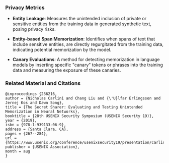 ### Privacy Metrics 

- **Entity Leakage**: Measures the unintended inclusion of private or sensitive entities from the training data in generated synthetic text, posing privacy risks.

- **Entity-based Span Memorization**: Identifies when spans of text that include sensitive entities, are directly regurgitated from the training data, indicating potential memorization by the model.

- **Canary Evaluations**: A method for detecting memorization in language models by inserting specific "canary" tokens or phrases into the training data and measuring the exposure of these canaries.


### Related Material and Citations

```
@inproceedings {236216,
author = {Nicholas Carlini and Chang Liu and {\'U}lfar Erlingsson and Jernej Kos and Dawn Song},
title = {The Secret Sharer: Evaluating and Testing Unintended Memorization in Neural Networks},
booktitle = {28th USENIX Security Symposium (USENIX Security 19)},
year = {2019},
isbn = {978-1-939133-06-9},
address = {Santa Clara, CA},
pages = {267--284},
url = {https://www.usenix.org/conference/usenixsecurity19/presentation/carlini},
publisher = {USENIX Association},
month = aug
}
```